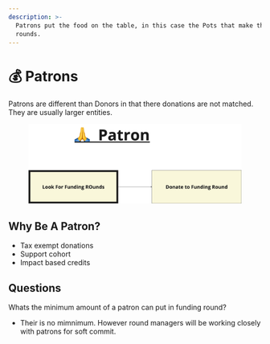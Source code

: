 ```yaml
---
description: >-
  Patrons put the food on the table, in this case the Pots that make the funding
  rounds.
---
```


# 💰 Patrons

Patrons are different than Donors in that there donations are not matched. They are usually larger entities.

<figure><img src="../../.gitbook/assets/image (6).png" alt=""><figcaption></figcaption></figure>

## Why Be A Patron?

* Tax exempt donations
* Support cohort
* Impact based credits



## Questions

Whats the minimum amount of a patron can put in funding round?

* Their is no mimnimum. However round managers will be working closely with patrons for soft commit.
